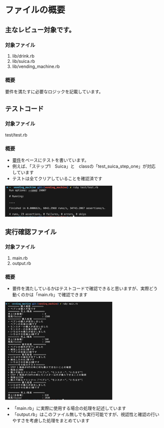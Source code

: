 # ファイルの概要

## 主なレビュー対象です。

### 対象ファイル

1. lib/drink.rb
2. lib/suica.rb
3. lib/vending_machine.rb

### 概要

要件を満たすに必要なロジックを記載しています。

## テストコード

### 対象ファイル

test/test.rb

### 概要

* [要件](https://github.com/happiness-chain/practice/blob/main/08_ruby/003_%E8%87%AA%E8%B2%A9%E6%A9%9F%E5%95%8F%E9%A1%8C.md#%E3%82%B9%E3%83%86%E3%83%83%E3%83%971suica)をベースにテストを書いています。
* 例えば、「ステップ1　Suica」と　classの「test_suica_step_one」が対応しています
* テストは全てクリアしていることを確認済です

<img src="image-1.png" width="350px">



## 実行確認ファイル

### 対象ファイル

1. main.rb
2. output.rb

### 概要

* 要件を満たしているかはテストコードで確認できると思いますが、実際どう動くのかは「main.rb」で確認できます

<img src="image.png" width="350px">

* 「main.rb」に実際に使用する場合の処理を記述しています
* 「output.rb」はこのファイル無しでも実行可能ですが、視認性と確認の行いやすさを考慮した処理をまとめています
